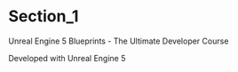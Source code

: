 # Section_1

Unreal Engine 5 Blueprints - The Ultimate Developer Course

Developed with Unreal Engine 5
